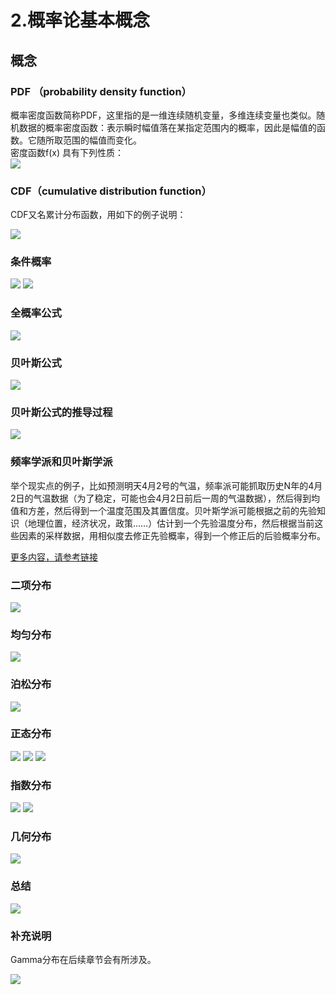# 2.概率论基本概念
## 概念
### PDF （probability density function）

概率密度函数简称PDF，这里指的是一维连续随机变量，多维连续变量也类似。随机数据的概率密度函数：表示瞬时幅值落在某指定范围内的概率，因此是幅值的函数。它随所取范围的幅值而变化。  
密度函数f(x) 具有下列性质：  
![](https://github.com/bobkentt/Learning-machine-from-scratch-pic/blob/master/math_base/pic/49.png)

### CDF（cumulative distribution function）
CDF又名累计分布函数，用如下的例子说明：




![](https://github.com/bobkentt/Learning-machine-from-scratch-pic/blob/master/math_base/pic/48.png)


### 条件概率

![](https://github.com/bobkentt/Learning-machine-from-scratch-pic/blob/master/math_base/pic/1.png)
![](https://github.com/bobkentt/Learning-machine-from-scratch-pic/blob/master/math_base/pic/list.png)

### 全概率公式

![](https://github.com/bobkentt/Learning-machine-from-scratch-pic/blob/master/math_base/pic/3.png)

### 贝叶斯公式

![](https://github.com/bobkentt/Learning-machine-from-scratch-pic/blob/master/math_base/pic/4.png)


### 贝叶斯公式的推导过程

![](https://github.com/bobkentt/Learning-machine-from-scratch-pic/blob/master/math_base/pic/5.png)

### 频率学派和贝叶斯学派
举个现实点的例子，比如预测明天4月2号的气温，频率派可能抓取历史N年的4月2日的气温数据（为了稳定，可能也会4月2日前后一周的气温数据），然后得到均值和方差，然后得到一个温度范围及其置信度。贝叶斯学派可能根据之前的先验知识（地理位置，经济状况，政策……）估计到一个先验温度分布，然后根据当前这些因素的采样数据，用相似度去修正先验概率，得到一个修正后的后验概率分布。

[更多内容，请参考链接](http://www.tuicool.com/articles/AfaU3ay)

### 二项分布
![](https://github.com/bobkentt/Learning-machine-from-scratch-pic/blob/master/math_base/pic/10.png)

### 均匀分布

![](https://github.com/bobkentt/Learning-machine-from-scratch-pic/blob/master/math_base/pic/8.png)

### 泊松分布
![](https://github.com/bobkentt/Learning-machine-from-scratch-pic/blob/master/math_base/pic/posong.png)

### 正态分布

![](https://github.com/bobkentt/Learning-machine-from-scratch-pic/blob/master/math_base/pic/zhengtai1.png)
![](https://github.com/bobkentt/Learning-machine-from-scratch-pic/blob/master/math_base/pic/zhengtai2.png)
![](https://github.com/bobkentt/Learning-machine-from-scratch-pic/blob/master/math_base/pic/zhengtai3.png)


### 指数分布

![](https://github.com/bobkentt/Learning-machine-from-scratch-pic/blob/master/math_base/pic/zhishu1.png)
![](https://github.com/bobkentt/Learning-machine-from-scratch-pic/blob/master/math_base/pic/zhishu2.png)

### 几何分布
![](https://github.com/bobkentt/Learning-machine-from-scratch-pic/blob/master/math_base/pic/11.png)

### 总结
![](https://github.com/bobkentt/Learning-machine-from-scratch-pic/blob/master/math_base/pic/sum.png)

### 补充说明
Gamma分布在后续章节会有所涉及。

![](https://github.com/bobkentt/Learning-machine-from-scratch-pic/blob/master/math_base/pic/gamma.png)
